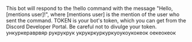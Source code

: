 This bot will respond to the !hello command with the message "Hello, [mentions user]!", where [mentions user] is the mention 
of the user who sent the command. TOKEN is your bot's token, which you can get from the Discord Developer Portal. 
Be careful not to divulge your token.
ункуркераврвяр
рукрукрук
укрукркуркуркуоукоукокеок
оекеокеок
